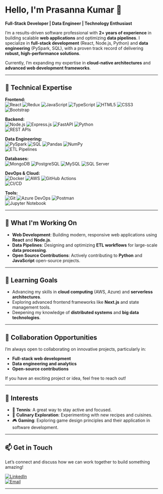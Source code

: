# Hello, I'm Prasanna Kumar 👋  

**Full-Stack Developer | Data Engineer | Technology Enthusiast**  

I’m a results-driven software professional with **2+ years of experience** in building scalable **web applications** and optimizing **data pipelines**. I specialize in **full-stack development** (React, Node.js, Python) and **data engineering** (PySpark, SQL), with a proven track record of delivering **robust, high-performance solutions**.  

Currently, I’m expanding my expertise in **cloud-native architectures** and **advanced web development frameworks**.  

---

## 🔧 **Technical Expertise**  

**Frontend:**  
![React](https://img.shields.io/badge/-React-61DAFB?logo=react&logoColor=white&style=for-the-badge) 
![Redux](https://img.shields.io/badge/-Redux-764ABC?logo=redux&logoColor=white&style=for-the-badge) 
![JavaScript](https://img.shields.io/badge/-JavaScript-F7DF1E?logo=javascript&logoColor=black&style=for-the-badge) 
![TypeScript](https://img.shields.io/badge/-TypeScript-3178C6?logo=typescript&logoColor=white&style=for-the-badge) 
![HTML5](https://img.shields.io/badge/-HTML5-E34F26?logo=html5&logoColor=white&style=for-the-badge) 
![CSS3](https://img.shields.io/badge/-CSS3-1572B6?logo=css3&logoColor=white&style=for-the-badge) 
![Bootstrap](https://img.shields.io/badge/-Bootstrap-7952B3?logo=bootstrap&logoColor=white&style=for-the-badge)  

**Backend:**  
![Node.js](https://img.shields.io/badge/-Node.js-339933?logo=node.js&logoColor=white&style=for-the-badge) 
![Express.js](https://img.shields.io/badge/-Express.js-000000?logo=express&logoColor=white&style=for-the-badge) 
![FastAPI](https://img.shields.io/badge/-FastAPI-009688?logo=fastapi&logoColor=white&style=for-the-badge) 
![Python](https://img.shields.io/badge/-Python-3776AB?logo=python&logoColor=white&style=for-the-badge)  
![REST APIs](https://img.shields.io/badge/-REST%20APIs-005571?logo=api&logoColor=white&style=for-the-badge)  

**Data Engineering:**  
![PySpark](https://img.shields.io/badge/-PySpark-E25A1C?logo=apachespark&logoColor=white&style=for-the-badge) 
![SQL](https://img.shields.io/badge/-SQL-4479A1?logo=mysql&logoColor=white&style=for-the-badge) 
![Pandas](https://img.shields.io/badge/-Pandas-150458?logo=pandas&logoColor=white&style=for-the-badge) 
![NumPy](https://img.shields.io/badge/-NumPy-013243?logo=numpy&logoColor=white&style=for-the-badge)  
![ETL Pipelines](https://img.shields.io/badge/-ETL%20Pipelines-FF6F00?logo=dataiku&logoColor=white&style=for-the-badge)  

**Databases:**  
![MongoDB](https://img.shields.io/badge/-MongoDB-47A248?logo=mongodb&logoColor=white&style=for-the-badge) 
![PostgreSQL](https://img.shields.io/badge/-PostgreSQL-4169E1?logo=postgresql&logoColor=white&style=for-the-badge) 
![MySQL](https://img.shields.io/badge/-MySQL-4479A1?logo=mysql&logoColor=white&style=for-the-badge) 
![SQL Server](https://img.shields.io/badge/-SQL%20Server-CC2927?logo=microsoftsqlserver&logoColor=white&style=for-the-badge)  

**DevOps & Cloud:**  
![Docker](https://img.shields.io/badge/-Docker-2496ED?logo=docker&logoColor=white&style=for-the-badge) 
![AWS](https://img.shields.io/badge/-AWS-232F3E?logo=amazonaws&logoColor=white&style=for-the-badge) 
![GitHub Actions](https://img.shields.io/badge/-GitHub%20Actions-2088FF?logo=githubactions&logoColor=white&style=for-the-badge)  
![CI/CD](https://img.shields.io/badge/-CI%2FCD-006400?logo=gitlab&logoColor=white&style=for-the-badge)  

**Tools:**  
![Git](https://img.shields.io/badge/-Git-F05032?logo=git&logoColor=white&style=for-the-badge) 
![Azure DevOps](https://img.shields.io/badge/-Azure%20DevOps-0078D7?logo=azuredevops&logoColor=white&style=for-the-badge) 
![Postman](https://img.shields.io/badge/-Postman-FF6C37?logo=postman&logoColor=white&style=for-the-badge)  
![Jupyter Notebook](https://img.shields.io/badge/-Jupyter-F37626?logo=jupyter&logoColor=white&style=for-the-badge)  

---

## 🚀 **What I'm Working On**  

- **Web Development**: Building modern, responsive web applications using **React** and **Node.js**.  
- **Data Pipelines**: Designing and optimizing **ETL workflows** for large-scale **data processing**.  
- **Open Source Contributions**: Actively contributing to **Python** and **JavaScript** open-source projects.  

---

## 🌱 **Learning Goals**  

- Advancing my skills in **cloud computing** (AWS, Azure) and **serverless architectures**.  
- Exploring advanced frontend frameworks like **Next.js** and state management tools.  
- Deepening my knowledge of **distributed systems** and **big data technologies**.  

---

## 🤝 **Collaboration Opportunities**  

I’m always open to collaborating on innovative projects, particularly in:  
- **Full-stack web development**  
- **Data engineering and analytics**  
- **Open-source contributions**  

If you have an exciting project or idea, feel free to reach out!  

---

## 🎯 **Interests**  

- 🎾 **Tennis**: A great way to stay active and focused.  
- 🍲 **Culinary Exploration**: Experimenting with new recipes and cuisines.  
- 🎮 **Gaming**: Exploring game design principles and their application in software development.  

---

## 📫 **Get in Touch**  

Let’s connect and discuss how we can work together to build something amazing!  

[![LinkedIn](https://img.shields.io/badge/LinkedIn-Connect-blue?style=for-the-badge&logo=linkedin)](https://www.linkedin.com/in/b-prasanna-kumar/)  
[![Email](https://img.shields.io/badge/Email-Reach%20Out-red?style=for-the-badge&logo=protonmail)](mailto:prasanna5399@protonmail.com)  

---
